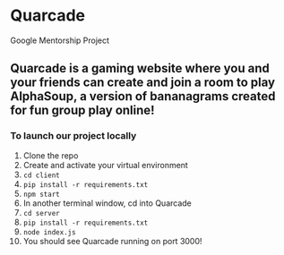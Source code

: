 # Quarcade
Google Mentorship Project

## Quarcade is a gaming website where you and your friends can create and join a room to play AlphaSoup, a version of bananagrams created for fun group play online!

### To launch our project locally
1. Clone the repo
2. Create and activate your virtual environment
3. `cd client`
4. `pip install -r requirements.txt`
5. `npm start`
6. In another terminal window, cd into Quarcade
7. `cd server`
8. `pip install -r requirements.txt`
9. `node index.js`
10. You should see Quarcade running on port 3000!


